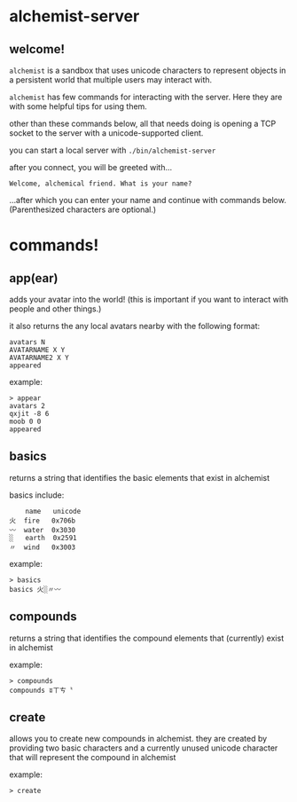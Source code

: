 alchemist-server
================

welcome!
--------

`alchemist` is a sandbox that uses unicode characters to represent objects in a persistent world that multiple users may interact with.

`alchemist` has few commands for interacting with the server. Here they are with some helpful tips for using them.

other than these commands below, all that needs doing is opening a TCP socket to the server with a unicode-supported client.

you can start a local server with `./bin/alchemist-server`

after you connect, you will be greeted with…

`Welcome, alchemical friend. What is your name?`

…after which you can enter your name and continue with commands below. (Parenthesized characters are optional.)

commands!
=========

app(ear)
--------
adds your avatar into the world! (this is important if you want to interact with people and other things.)

it also returns the any local avatars nearby with the following format:

	avatars N
	AVATARNAME X Y
	AVATARNAME2 X Y
	appeared
	

example:

	> appear
	avatars 2
	qxjit -8 6
	moob 0 0
	appeared	
	
basics
------
returns a string that identifies the basic elements that exist in alchemist

basics include:

		name   unicode
	火  fire   0x706b
	〰  water  0x3030
	░   earth  0x2591
	〃  wind   0x3003

example:

	> basics
	basics 火░〃〰

compounds
---------
returns a string that identifies the compound elements that (currently) exist in alchemist

example:

	> compounds
	compounds ʬㄒㄘ〝

create
------
allows you to create new compounds in alchemist. they are created by providing two basic characters and a currently unused unicode character that will represent the compound in alchemist



example:

	> create 
